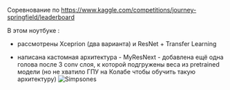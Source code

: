 Соревнование по https://www.kaggle.com/competitions/journey-springfield/leaderboard

В этом ноутбуке :

* рассмотрены Xceprion (два варианта) и ResNet + Transfer Learning

* написана кастомная архитектура - MyResNext - добавлена ещё одна голова после 3 conv слоя, к которой подгружены веса из pretrained модели (но не хватило ГПУ на Колабе чтобы обучить такую архитектуру)
![Simpsones](https://github.com/IrDIE/TestRepo/assets/110756720/4b66be26-defa-4dbe-a106-fc526ab05bda)
